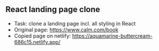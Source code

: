 ## React landing page clone

- Task: clone a landing page incl. all styling in React
- Original page: https://www.calm.com/book
- Copied page on netlify: https://aquamarine-buttercream-686c15.netlify.app/
